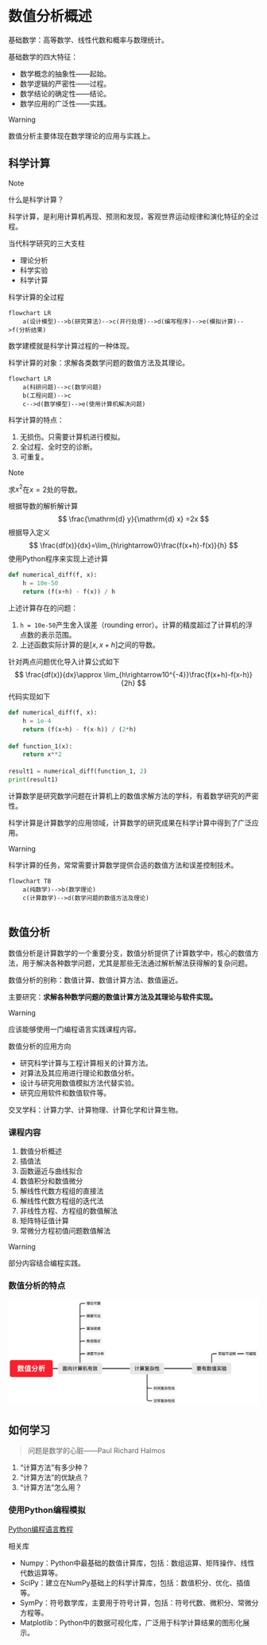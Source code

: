 # 数值分析概述

基础数学：高等数学、线性代数和概率与数理统计。

基础数学的四大特征：

* 数学概念的抽象性——起始。
* 数学逻辑的严密性——过程。
* 数学结论的确定性——结论。
* 数学应用的广泛性——实践。

> [!warning]
>
> 数值分析主要体现在数学理论的应用与实践上。

## 科学计算

> [!note]
>
> 什么是科学计算？

科学计算，是利用计算机再现、预测和发现，客观世界运动规律和演化特征的全过程。

当代科学研究的三大支柱

* 理论分析
* 科学实验
* 科学计算

科学计算的全过程

```mermaid
flowchart LR
	a(设计模型)-->b(研究算法)-->c(并行处理)-->d(编写程序)-->e(模拟计算)-->f(分析结果)
```

数学建模就是科学计算过程的一种体现。

科学计算的对象：求解各类数学问题的数值方法及其理论。

```mermaid
flowchart LR
	a(科研问题)-->c(数学问题)
	b(工程问题)-->c
	c-->d(数学模型)-->e(使用计算机解决问题)
```

科学计算的特点：

1. 无损伤。只需要计算机进行模拟。
2. 全过程、全时空的诊断。
3. 可重复。

> [!note]
>
> 求$x^2$在$x=2$处的导数。

根据导数的解析解计算
$$
\frac{\mathrm{d} y}{\mathrm{d} x} =2x
$$
根据导入定义
$$
\frac{df(x)}{dx}=\lim_{h\rightarrow0}\frac{f(x+h)-f(x)}{h}
$$
使用Python程序来实现上述计算

```python
def numerical_diff(f, x):
    h = 10e-50
    return (f(x+h) - f(x)) / h
```

上述计算存在的问题：

1. `h = 10e-50`产生舍入误差（rounding error）。计算的精度超过了计算机的浮点数的表示范围。
2. 上述函数实际计算的是$[x, x+h]$之间的导数。

针对两点问题优化导入计算公式如下
$$
\frac{df(x)}{dx}\approx \lim_{h\rightarrow10^{-4}}\frac{f(x+h)-f(x-h)}{2h}
$$
代码实现如下

```python
def numerical_diff(f, x):
    h = 1e-4
    return (f(x+h) - f(x-h)) / (2*h)
  
def function_1(x):
    return x**2

result1 = numerical_diff(function_1, 2)
print(result1)
```

计算数学是研究数学问题在计算机上的数值求解方法的学科，有着数学研究的严密性。

科学计算是计算数学的应用领域，计算数学的研究成果在科学计算中得到了广泛应用。

> [!warning]
>
> 科学计算的任务，常常需要计算数学提供合适的数值方法和误差控制技术。

```mermaid
flowchart TB
	a(纯数学)-->b(数学理论)
	c(计算数学)-->d(数学问题的数值方法及理论)
	
```

## 数值分析

数值分析是计算数学的一个重要分支，数值分析提供了计算数学中，核心的数值方法，用于解决各种数学问题，尤其是那些无法通过解析解法获得解的复杂问题。

数值分析的别称：数值计算、数值计算方法、数值逼近。

主要研究：**求解各种数学问题的数值计算方法及其理论与软件实现。**

> [!warning]
>
> 应该能够使用一门编程语言实践课程内容。

数值分析的应用方向

* 研究科学计算与工程计算相关的计算方法。
* 对算法及其应用进行理论和数值分析。
* 设计与研究用数值模拟方法代替实验。
* 研究应用软件和数值软件等。

交叉学科：计算力学、计算物理、计算化学和计算生物。

### 课程内容

1. 数值分析概述
2. 插值法
3. 函数逼近与曲线拟合
4. 数值积分和数值微分
5. 解线性代数方程组的直接法
6. 解线性代数方程组的迭代法
7. 非线性方程、方程组的数值解法
8. 矩阵特征值计算
9. 常微分方程初值问题数值解法

> [!warning]
>
> 部分内容结合编程实践。

### 数值分析的特点

<img src="https://raw.githubusercontent.com/hughxusu/lesson-numerical-analysis/refs/heads/developing/_images/analysis-character.png" style="zoom:50%;" />

## 如何学习

> 问题是数学的心脏——Paul Richard Halmos

1. “计算方法”有多少种？
2. “计算方法”的优缺点？
3. “计算方法”怎么用？

### 使用Python编程模拟

[Python编程语言教程](https://hughxusu.github.io/lesson-py/#/)

相关库

* Numpy：Python中最基础的数值计算库，包括：数组运算、矩阵操作、线性代数运算等。
* SciPy：建立在NumPy基础上的科学计算库，包括：数值积分、优化、插值等。
* SymPy：符号数学库，主要用于符号计算，包括：符号代数、微积分、常微分方程等。
* Matplotlib：Python中的数据可视化库，广泛用于科学计算结果的图形化展示。
